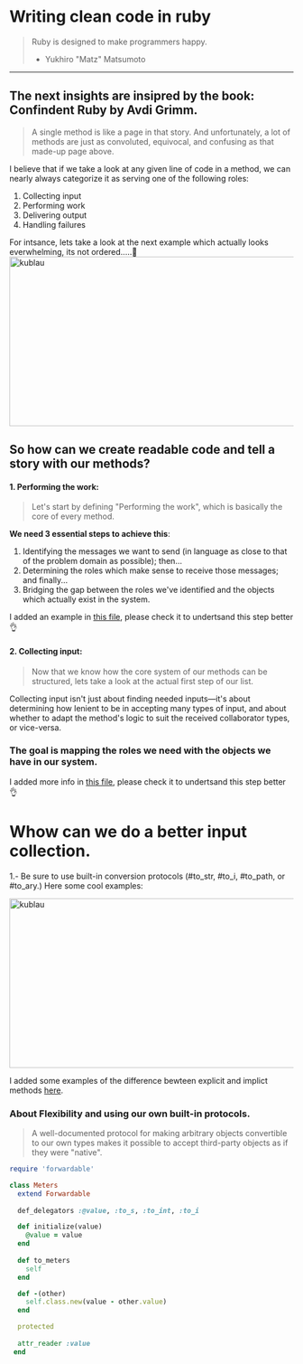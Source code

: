 # Writing clean code in ruby

> Ruby is designed to make programmers happy.
> - Yukhiro "Matz" Matsumoto

--- 
The next insights are insipred by the book:
Confindent Ruby by Avdi Grimm. 
---

> A single method is like a page in that story. And unfortunately, a lot of methods are just as convoluted, equivocal, and confusing as that made-up page above.

I believe that if we take a look at any given line of code in a method, we can nearly always categorize it as serving one of the following roles:

1. Collecting input
2. Performing work
3. Delivering output
4. Handling failures

For intsance, lets take a look at the next example which actually looks everwhelming, its not ordered.....🤔
<img src="https://user-images.githubusercontent.com/72522628/236586862-eb9a587f-8b8b-4608-94de-1b99442b3fa2.jpg" alt="kublau" width="600" height="300">


## So how can we create readable code and tell a story with our methods?

#### 1. Performing the work:
> Let's start by defining "Performing the work", which is basically the core of every method.

**We need 3 essential steps to achieve this**:
1. Identifying the messages we want to send (in language as close to that of the problem domain as possible); then...
2. Determining the roles which make sense to receive those messages; and finally...
3. Bridging the gap between the roles we've identified and the objects which actually exist in the system.

I added an example in [this file](https://github.com/daniel-enqz/ruby-corners-100/blob/master/confident_ruby/lib/identifying-messages.md), please check it to undertsand this step better 👌

#### 2. Collecting input:
> Now that we know how the core system of our methods can be structured, lets take a look at the actual first step of our list.

Collecting input isn't just about finding needed inputs—it's about determining how lenient to be in accepting many types of input, and about whether to adapt the method's logic to suit the received collaborator types, or vice-versa.

### The goal is mapping the roles we need with the objects we have in our system.
I added more info in [this file](https://github.com/daniel-enqz/ruby-corners-100/tree/master/confident_ruby/lib/inputs.md), please check it to undertsand this step better 👌

# Whow can we do a better input collection.
1.- Be sure to use built-in conversion protocols (#to_str, #to_i, #to_path, or #to_ary.)
Here some cool examples:

<img src="https://user-images.githubusercontent.com/72522628/236654936-0063fce5-a949-4690-855f-4cb7ba33ec6f.jpg" alt="kublau" width="600" height="300">

I added some examples of the difference bewteen explicit and implict methods [here](https://github.com/daniel-enqz/ruby-corners-100/blob/master/confident_ruby/lib/built-in-methods.md).

### About Flexibility and using our own built-in protocols.

> A well-documented protocol for making arbitrary objects convertible to our own types makes it possible to accept third-party objects as if they were "native".

```ruby
require 'forwardable' 

class Meters     
  extend Forwardable
  
  def_delegators :@value, :to_s, :to_int, :to_i

  def initialize(value) 
    @value = value
  end
  
  def to_meters 
    self
  end

  def -(other)
    self.class.new(value - other.value)
  end

  protected
  
  attr_reader :value 
 end
```








